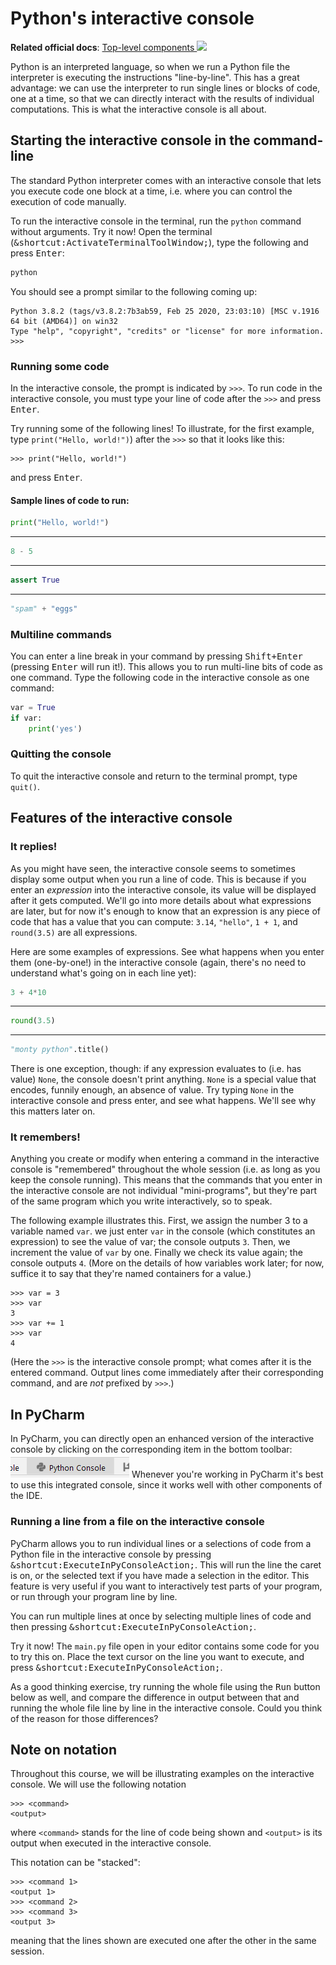 # Python's interactive console
**Related official docs**: 
[Top-level components <img height="12" style="display: inline" src="https://raw.githubusercontent.com/webartifex/intro-to-python/master/static/link_to_py.png">](https://docs.python.org/3/reference/toplevel_components.html)

Python is an interpreted language, so when we run a Python file the interpreter is executing the
instructions "line-by-line". This has a great advantage: we can use the interpreter to run single
lines or blocks of code, one at a time, so that we can directly interact with the results of
individual computations. This is what the interactive console is all about.


## Starting the interactive console in the command-line

The standard Python interpreter comes with an interactive console that lets you execute code one
 block at a time, i.e. where you can control the execution of code manually.

To run the interactive console in the terminal, run the `python` command without arguments.
Try it now! 
Open the terminal (<kbd>&shortcut:ActivateTerminalToolWindow;</kbd>), type the following and
 press <kbd>Enter</kbd>: 
```bash
python
```
You should see a prompt similar to the following coming up:
```text
Python 3.8.2 (tags/v3.8.2:7b3ab59, Feb 25 2020, 23:03:10) [MSC v.1916 64 bit (AMD64)] on win32
Type "help", "copyright", "credits" or "license" for more information.
>>>
```

### Running some code

In the interactive console, the prompt is indicated by `>>>`. To run code in the interactive console, you must type your line of code after the `>>>` and
press <kbd>Enter</kbd>.

Try running some of the following lines! To illustrate, for the first example, type 
`print("Hello, world!")`) after the `>>>` so that it looks like this:
```text
>>> print("Hello, world!")
```
and press <kbd>Enter</kbd>.

#### Sample lines of code to run:

```python
print("Hello, world!")
```
-------------
```python
8 - 5
```
------------
```python
assert True
```
------------
```python
"spam" + "eggs"
```

### Multiline commands

You can enter a line break in your command by pressing <kbd>Shift+Enter</kbd> (pressing 
<kbd>Enter</kbd> will run it!). This allows you to run multi-line bits of code as one command.
Type the following code in the interactive console as one command:
```python
var = True
if var:
    print('yes')
```


### Quitting the console

To quit the interactive console and return to the terminal prompt, type `quit()`.


## Features of the interactive console

### It replies!

As you might have seen, the interactive console seems to sometimes display some output when you run
a line of code. This is because if you enter an *expression* into the interactive console, its
value will be displayed after it gets computed. We'll go into more details about what
expressions are later, but for now it's enough to know that an expression is any piece of code that
has a value that you can compute: `3.14`, `"hello"`, `1 + 1`, and `round(3.5)` are all expressions.

Here are some examples of expressions. See what happens when you enter them (one-by-one!) in the
interactive console (again, there's no need to understand what's going on in each line yet):

```python
3 + 4*10
```
-------------
```python
round(3.5)
```
------------
```python
"monty python".title()
```

There is one exception, though: if any expression evaluates to (i.e. has value) `None`, the console
doesn't print anything. `None` is a special value that encodes, funnily enough, an absence of 
value. Try typing `None` in the interactive console and press enter, and see what happens. We'll
see why this matters later on.


### It remembers!

Anything you create or modify when entering a command in the interactive console is "remembered"
throughout the whole session (i.e. as long as you keep the console running). This means that the
commands that you enter in the interactive console are not individual "mini-programs", but they're
part of the same program which you write interactively, so to speak.

The following example illustrates this. First, we assign the number 3 to a variable named `var`.
we just enter `var` in the console (which
constitutes an expression) to see the value of var; the console outputs `3`.
Then, we increment the value of `var` by one. Finally we check its value again; the console outputs
 `4`. (More on the details of how variables work later; for now, suffice it to say that they're
named containers for a value.)
```text
>>> var = 3
>>> var
3
>>> var += 1
>>> var
4
```
(Here the `>>>` is the interactive console prompt; what comes after it is the entered command.
Output lines come immediately after their corresponding command, and are *not* prefixed by `>>>`.)



## In PyCharm

In PyCharm, you can directly open an enhanced version of the interactive console by clicking on the
corresponding item in the bottom toolbar: ![console tooltip](static/console-tooltip.png)
Whenever you're working in PyCharm it's best to use this integrated console, since it works well
with other components of the IDE.


### Running a line from a file on the interactive console

PyCharm allows you to run individual lines or a selections of code from a Python file in the
interactive console by pressing <kbd>&shortcut:ExecuteInPyConsoleAction;</kbd>.
This will run the line the caret is on, or the selected text if you have made a selection in the
editor. This feature is very useful if you want to interactively test parts of your program, or
run through your program line by line. 

You can run multiple lines at once by selecting multiple lines of code and then pressing
<kbd>&shortcut:ExecuteInPyConsoleAction;</kbd>.

Try it now! The `main.py` file open in your editor contains some code
for you to try this on. Place the text cursor on the line you want to execute, and press
<kbd>&shortcut:ExecuteInPyConsoleAction;</kbd>.

As a good thinking exercise, try running the whole file using the <kbd>Run</kbd>
button below as well, and compare the difference in output between that and running the
whole file line by line in the interactive console. Could you think of the reason for those
differences?


## Note on notation

Throughout this course, we will be illustrating examples on the interactive console. We will use the following notation
```text
>>> <command>
<output>
```
where `<command>` stands for the line of code being shown and `<output>` is its output when executed in the interactive console.

This notation can be "stacked":
```text
>>> <command 1>
<output 1>
>>> <command 2>
>>> <command 3>
<output 3>
```
meaning that the lines shown are executed one after the other in the same session.

